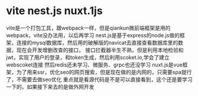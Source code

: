 # vite nest.js nuxt.1js
 vite是一个打包工具，跟webpack一样，但是qiankun微前端框架是用的webpack，vite没办法用，以后再学习
 nest.js是基于express的node.js做的框架，连接的mysql数据库，然后用的破解版的navicat去直接查看数据库里的数据，现在会开发增删改查的接口，
 接口拦截器半生不熟，但是利用本地检验和jwt，实现了用户的登录，和token生成，然后利用scoket.io,学会了建立webscoket连接
 然后redis还未学习、微服务、grpc也还没学习
 nuxt.js是vue框架，为了用来ssr，优化seo的网页搜索，但是现在做的是内网的，只需要spa就行了，不需要去做seo优化
 重点就是看源代码是不是可以直接看到，这个还是要学习一下的，如果接下来去的是做外网开发
